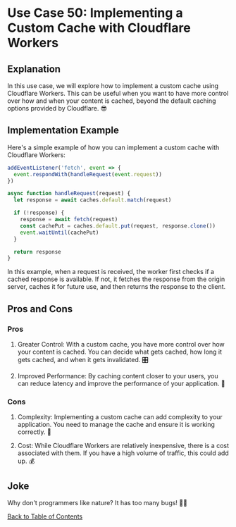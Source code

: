 # Use Case 50: Implementing a Custom Cache with Cloudflare Workers

## Explanation

In this use case, we will explore how to implement a custom cache using Cloudflare Workers. This can be useful when you want to have more control over how and when your content is cached, beyond the default caching options provided by Cloudflare. 😎

## Implementation Example

Here's a simple example of how you can implement a custom cache with Cloudflare Workers:

```javascript
addEventListener('fetch', event => {
  event.respondWith(handleRequest(event.request))
})

async function handleRequest(request) {
  let response = await caches.default.match(request)

  if (!response) {
    response = await fetch(request)
    const cachePut = caches.default.put(request, response.clone())
    event.waitUntil(cachePut)
  }

  return response
}
```

In this example, when a request is received, the worker first checks if a cached response is available. If not, it fetches the response from the origin server, caches it for future use, and then returns the response to the client.

## Pros and Cons

### Pros

1. Greater Control: With a custom cache, you have more control over how your content is cached. You can decide what gets cached, how long it gets cached, and when it gets invalidated. 🎛️

2. Improved Performance: By caching content closer to your users, you can reduce latency and improve the performance of your application. 🚀

### Cons

1. Complexity: Implementing a custom cache can add complexity to your application. You need to manage the cache and ensure it is working correctly. 🧩

2. Cost: While Cloudflare Workers are relatively inexpensive, there is a cost associated with them. If you have a high volume of traffic, this could add up. 💰

## Joke

Why don't programmers like nature? It has too many bugs! 🐛😂

[Back to Table of Contents](../table_of_contents.md)